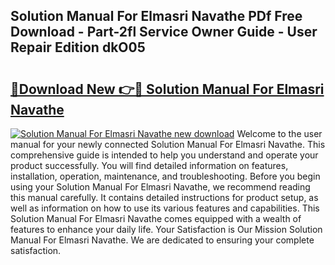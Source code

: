 ## Solution Manual For Elmasri Navathe PDf Free Download - Part-2fl Service Owner Guide - User Repair Edition dkO05

# <h2><a href="http://bc53988.oget.top/?id=Solution+Manual+For+Elmasri+Navathe">🔗Download New 👉🔴 Solution Manual For Elmasri Navathe</a></h2>

[![Solution Manual For Elmasri Navathe new download](https://i.imgur.com/5g1atiW.png)](http://bc53988.oget.top/?id=Solution+Manual+For+Elmasri+Navathe)
Welcome to the user manual for your newly connected Solution Manual For Elmasri Navathe. This comprehensive guide is intended to help you understand and operate your product successfully. You will find detailed information on features, installation, operation, maintenance, and troubleshooting. Before you begin using your Solution Manual For Elmasri Navathe, we recommend reading this manual carefully. It contains detailed instructions for product setup, as well as information on how to use its various features and capabilities. This Solution Manual For Elmasri Navathe comes equipped with a wealth of features to enhance your daily life. Your Satisfaction is Our Mission Solution Manual For Elmasri Navathe. We are dedicated to ensuring your complete satisfaction.
